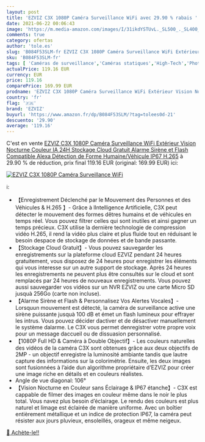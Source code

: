 ```yaml
---
layout: post
title: 'EZVIZ C3X 1080P Caméra Surveillance WiFi avec 29.90 % rabais '
date: 2021-06-22 00:06:43
image: 'https://m.media-amazon.com/images/I/31ikdYSTUvL._SL500_._SL400_.jpg'
comments: true
category: ofertas
author: 'tole.es'
slug: 'B084F53SLM-fr EZVIZ C3X 1080P Caméra Surveillance WiFi Extérieur Vision...'
sku: 'B084F53SLM-fr'
tags: [ 'Caméras de surveillance','Caméras statiques','High-Tech','Photo et caméscopes','ezviz', ]
actualPrice: 119.16 EUR
currency: EUR
price: 119.16
comparePrice: 169.99 EUR
prodname: 'EZVIZ C3X 1080P Caméra Surveillance WiFi Extérieur Vision Nocturne Couleur  IA  24H Stockage Cloud Gratuit  Alarme Sirène et Flash  Compatible Alexa  Détection de Forme Humaine/Véhicule  IP67  H.265'
country: 'fr'
flag: '🇫🇷'
brand: 'EZVIZ'
buyurl: 'https://www.amazon.fr/dp/B084F53SLM/?tag=tolees0d-21'
descuento: '29.90'
average: '119.16'
---
```


C'est en vente [EZVIZ C3X 1080P Caméra Surveillance WiFi Extérieur Vision Nocturne Couleur  IA  24H Stockage Cloud Gratuit  Alarme Sirène et Flash  Compatible Alexa  Détection de Forme Humaine/Véhicule  IP67  H.265](https://www.amazon.fr/dp/B084F53SLM/?tag=tolees0d-21)  à  29.90 % de réduction, prix final  119.16 EUR (original: 169.99 EUR) ici:

[![EZVIZ C3X 1080P Caméra Surveillance WiFi](https://m.media-amazon.com/images/I/31ikdYSTUvL._SL500_._SL400_.jpg)](https://www.amazon.fr/dp/B084F53SLM/?tag=tolees0d-21)

ℹ️:

- 【Enregistrement Déclenché par le Mouvement des Personnes et des Véhicules & H.265 】- Grâce à lIntelligence Artificielle, C3X peut détecter le mouvement des formes dêtres humains et de véhicules en temps réel. Vous pouvez filtrer celles qui sont inutiles et ainsi gagner un temps précieux. C3X utilise la dernière technologie de compression vidéo H.265, il rend la vidéo plus claire et plus fluide tout en réduisant le besoin despace de stockage de données et de bande passante.
- 【Stockage Cloud Gratuit】- Vous pouvez sauvegarder les enregistrements sur la plateforme cloud EZVIZ pendant 24 heures gratuitement, vous disposez de 24 heures pour enregistrer les éléments qui vous interesse sur un autre support de stockage. Après 24 heures les enregistrements ne peuvent plus être consultés sur le cloud et sont remplacés par 24 heures de nouveaux enregistrements. Vous pouvez aussi sauvegarder vos vidéos sur un NVR EZVIZ ou une carte Micro SD jusquà 256Go (carte non incluse).
- 【Alarme Sirène et Flash & Personnalisez Vos Alertes Vocales】- Lorsquun mouvement est détecté, la caméra de surveillance active une sirène puissante jusquà 100 dB et émet un flash lumineux pour effrayer les intrus. Vous pouvez décider dactiver et de désactiver manuellement le système dalarme. Le C3X vous permet denregistrer votre propre voix pour un message daccueil ou de dissuasion personnalisé.
- 【1080P Full HD & Caméra à Double Objectif】- Les couleurs naturelles des vidéos de la caméra C3X sont obtenues grâce aux deux objectifs de 2MP - un objectif enregistre la luminosité ambiante tandis que lautre capture des informations sur la colorimétrie. Ensuite, les deux images sont fusionnées à l’aide dun algorithme propriétaire d’EZVIZ pour créer une image riche en détails et en couleurs réalistes.
- Angle de vue diagonal: 106°
- 【Vision Nocturne en Couleur sans Éclairage & IP67 étanche】- C3X est cappable de filmer des images en couleur même dans le noir le plus total. Vous navez plus besoin d’éclairage. Le rendu des couleurs est plus naturel et limage est éclairée de manière uniforme. Avec un boîtier entièrement métallique et un indice de protection IP67, la caméra peut résister aux jours pluvieux, ensoleillés, orageux et même neigeux.

[🛒 Achète-le!!](https://www.amazon.fr/dp/B084F53SLM/?tag=tolees0d-21)
